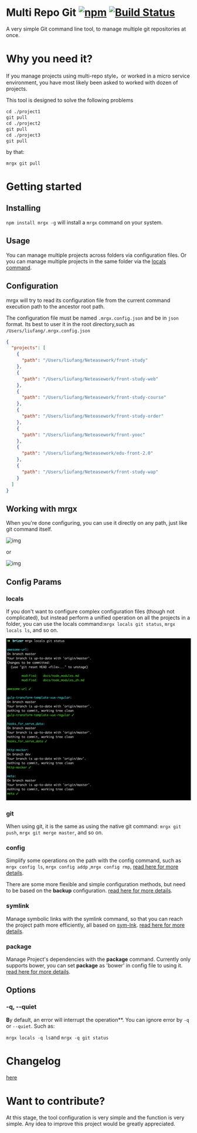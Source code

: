 # Multi Repo Git [![npm](https://img.shields.io/npm/v/mrgx.svg?maxAge=2592000)](https://www.npmjs.com/package/mrgx) [![Build Status](https://travis-ci.org/brizer/multi-repo-git.svg?branch=master)](https://travis-ci.org/brizer/multi-repo-git)

A very simple Git command line tool, to manage multiple git repositories at once.

# Why you need it?

If you manage projects using multi-repo style，or worked in a micro service environment, you have most likely been asked to worked with dozen of projects.

This tool is designed to solve the following problems

```
cd ./project1
git pull
cd ./project2
git pull
cd ./project3
git pull

```

by that:

```
mrgx git pull
```

# Getting started

## Installing

`npm install mrgx -g` will install a `mrgx` command on your system.

## Usage

You can manage multiple projects across folders via configuration files.
Or you can manage multiple projects in the same folder via the [locals command](#locals).

## Configuration

mrgx will try to read its configuration file from the current command execution path to the ancestor root path.

The configuration file must be named `.mrgx.config.json` and be in `json` format. Its best to user it in the root directory,such as `/Users/liufang/.mrgx.config.json`

```json
{
  "projects": [
    {
      "path": "/Users/liufang/Neteasework/front-study"
    },
    {
      "path": "/Users/liufang/Neteasework/front-study-web"
    },
    {
      "path": "/Users/liufang/Neteasework/front-study-course"
    },
    {
      "path": "/Users/liufang/Neteasework/front-study-order"
    },
    {
      "path": "/Users/liufang/Neteasework/front-yooc"
    },
    {
      "path": "/Users/liufang/Neteasework/edu-front-2.0"
    },
    {
      "path": "/Users/liufang/Neteasework/front-study-wap"
    }
  ]
}
```

## Working with mrgx

When you're done configuring, you can use it directly on any path, just like git command itself.

![img](http://edu-image.nosdn.127.net/b22c8e19f0164cdea002b65c69b678d9.png?imageView&quality=100)

or

![img](http://edu-image.nosdn.127.net/b364fdc02c1647288d53460d31aecbab.png?imageView&quality=100)


## Config Params

### locals

If you don't want to configure complex configuration files (though not complicated), but instead perform a unified operation on all the projects in a folder, you can use the locals command:`mrgx locals git status`, `mrgx locals ls`, and  so on.

![img](https://raw.githubusercontent.com/brizer/graph-bed/master/img/20190617113620.png)


### git

When using git, it is the same as using the native git command:
`mrgx git push`, `mrgx git merge master`, and so on.

### config

Simplify some operations on the path with the config command, such as `mrgx config ls`, `mrgx config addp` ,`mrgx config rmp`, [read here for more details](docs/config.md).

There are some more flexible and simple configuration methods, but need to be based on the **backup** configuration. [read here for more details](docs/backup.md).


### symlink

Manage symbolic links with the symlink command, so  that you can reach the project path more efficiently, all based on [sym-lnk](https://www.npmjs.com/package/sym-lnk).  [read here for more details](docs/symlink.md).

### package

Manage Project's dependencies with the **package** command. Currently only supports bower, you can set **package** as 'bower' in config file to using it. [read here for more details](docs/package.md).

## Options

### **-q, --quiet**
**B**y default, an error will interrupt the operation**. You can ignore error by `-q` or `--quiet`. Such as:

`mrgx locals -q ls`and `mrgx -q git status`


# Changelog

[here](./CHANGELOG.md)


# Want to contribute?

At this stage, the tool configuration is very simple and the function is very simple. Any idea to improve this project would be greatly appreciated.
